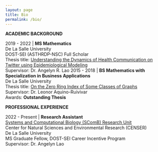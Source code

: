 ```yaml
---
layout: page
title: Bio
permalink: /bio/
---
```

**ACADEMIC BACKGROUND**

2019 - 2022 | **MS Mathematics** <br> De La Salle University <br> DOST-SEI (ASTHRDP-NSC) Full Scholar <br> Thesis title: [Understanding the Dynamics of Health Communication on Twitter using Epidemiological Modeling](https://animorepository.dlsu.edu.ph/etdm_math/3/) <br> Supervisor: Dr. Angelyn R. Lao
2015 - 2018 | **BS Mathematics with Specialization in Business Applications** <br> De La Salle University <br> Thesis title: [On the Zero Ring Index of Some Classes of Graphs](https://animorepository.dlsu.edu.ph/etd_bachelors/18569/) <br> Supervisor: Dr. Leonor Aquino-Ruivivar <br> Awards: **Outstanding Thesis**

**PROFESSIONAL EXPERIENCE**

2022 - Present | **Research Assistant** <br> [Systems and Computational Biology (SComB) Research Unit](https://dlsu-scomb.github.io/) <br> Center for Natural Sciences and Environmental Research (CENSER) <br> De La Salle University <br> MS Graduate Fellow, DOST-SEI Career Incentive Program <br> Supervisor: Dr. Angelyn Lao